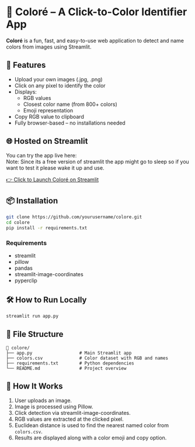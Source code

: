 
# 🎨 Coloré – A Click-to-Color Identifier App

**Coloré** is a fun, fast, and easy-to-use web application to detect and name colors from images using Streamlit.

## 🚀 Features

- Upload your own images (.jpg, .png)
- Click on any pixel to identify the color
- Displays:
  - RGB values
  - Closest color name (from 800+ colors)
  - Emoji representation
- Copy RGB value to clipboard
- Fully browser-based – no installations needed

## 🌐 Hosted on Streamlit
You can try the app live here:  
Note: Since its a free version of streamlit the app might go to sleep so if you want to test it please wake it up and use.

[👉 Click to Launch Coloré on Streamlit](https://color-detection-zzmu2aj88xwcmcs6vbsa2j.streamlit.app/)

## 📦 Installation

```bash
git clone https://github.com/yourusername/colore.git
cd colore
pip install -r requirements.txt
````

### Requirements

* streamlit
* pillow
* pandas
* streamlit-image-coordinates
* pyperclip

## 🛠️ How to Run Locally

```bash
streamlit run app.py
```

## 📂 File Structure

```
📁 colore/
├── app.py                  # Main Streamlit app
├── colors.csv              # Color dataset with RGB and names
├── requirements.txt        # Python dependencies
└── README.md               # Project overview
```

## 🧠 How It Works

1. User uploads an image.
2. Image is processed using Pillow.
3. Click detection via streamlit-image-coordinates.
4. RGB values are extracted at the clicked pixel.
5. Euclidean distance is used to find the nearest named color from `colors.csv`.
6. Results are displayed along with a color emoji and copy option.

